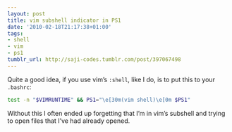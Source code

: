 ```yaml
---
layout: post
title: vim subshell indicator in PS1
date: '2010-02-18T21:17:38+01:00'
tags:
- shell
- vim
- ps1
tumblr_url: http://saji-codes.tumblr.com/post/397067498
---
```


Quite a good idea, if you use vim’s `:shell`, like I do, is to put this to your `.bashrc`:

```sh
test -n "$VIMRUNTIME" && PS1="\e[30m(vim shell)\e[0m $PS1"
```

Without this I often ended up forgetting that I’m in vim’s subshell and trying to open files that I’ve had already opened.
